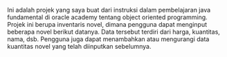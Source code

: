 Ini adalah projek yang saya buat dari instruksi dalam pembelajaran java fundamental di oracle academy tentang object oriented programming.
Projek ini berupa inventaris novel, dimana pengguna dapat menginput beberapa novel berikut datanya. 
Data tersebut terdiri dari harga, kuantitas, nama, dsb. 
Pengguna juga dapat menambahkan atau mengurangi data kuantitas novel yang telah diinputkan sebelumnya.

